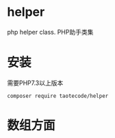 # helper
php helper class. PHP助手类集

# 安装

需要PHP7.3以上版本

```shell
composer require taotecode/helper
```

# 数组方面
